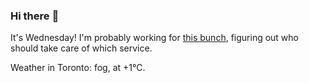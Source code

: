 ### Hi there :wave:

It's Wednesday! I'm probably working for [this bunch](https://github.com/kohofinancial), figuring out who should take care of which service.

Weather in Toronto: fog, at +1°C.
